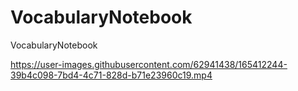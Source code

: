 # VocabularyNotebook
 VocabularyNotebook
 
 

https://user-images.githubusercontent.com/62941438/165412244-39b4c098-7bd4-4c71-828d-b71e23960c19.mp4


